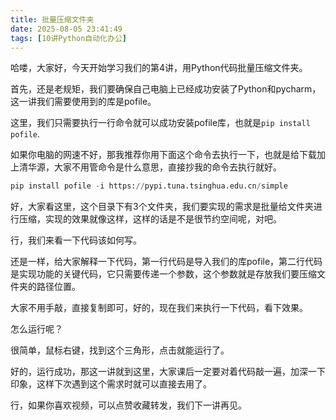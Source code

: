 ```yaml
---
title: 批量压缩文件夹
date: 2025-08-05 23:41:49
tags: [10讲Python自动化办公]
---
```

哈喽，大家好，今天开始学习我们的第4讲，用Python代码批量压缩文件夹。

首先，还是老规矩，我们要确保自己电脑上已经成功安装了Python和pycharm，这一讲我们需要使用到的库是pofile。

这里，我们只需要执行一行命令就可以成功安装pofile库，也就是`pip install pofile`.

如果你电脑的网速不好，那我推荐你用下面这个命令去执行一下，也就是给下载加上清华源，大家不用管命令是什么意思，直接抄我的命令去执行就好。

```python
pip install pofile -i https://pypi.tuna.tsinghua.edu.cn/simple
```

好，大家看这里，这个目录下有3个文件夹，我们要实现的需求是批量给文件夹进行压缩，实现的效果就像这样，这样的话是不是很节约空间呢，对吧。

行，我们来看一下代码该如何写。

还是一样，给大家解释一下代码，第一行代码是导入我们的库pofile，第二行代码是实现功能的关键代码，它只需要传递一个参数，这个参数就是存放我们要压缩文件夹的路径位置。

大家不用手敲，直接复制即可，好的，现在我们来执行一下代码，看下效果。

怎么运行呢？

很简单，鼠标右键，找到这个三角形，点击就能运行了。

好的，运行成功，那这一讲就到这里，大家课后一定要对着代码敲一遍，加深一下印象，这样下次遇到这个需求时就可以直接去用了。

行，如果你喜欢视频，可以点赞收藏转发，我们下一讲再见。